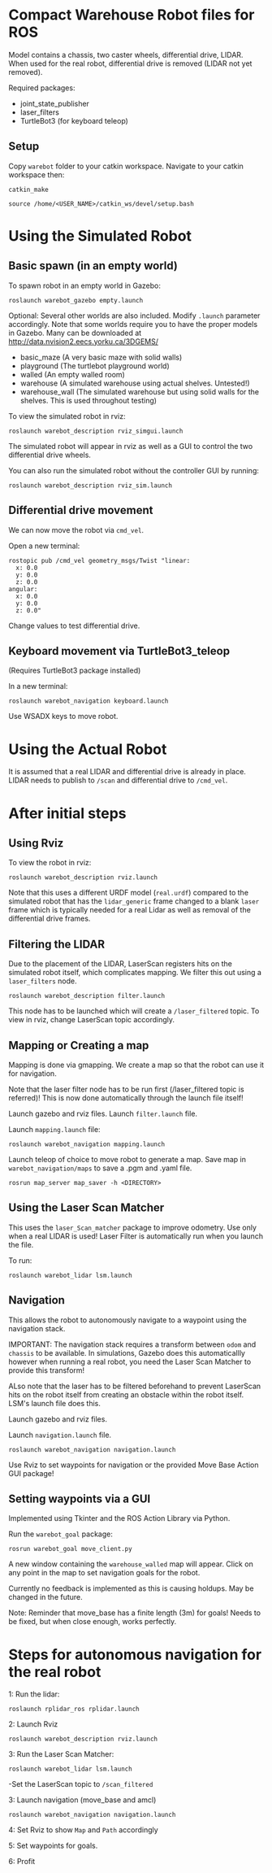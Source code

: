# Compact Warehouse Robot files for ROS
Model contains a chassis, two caster wheels, differential drive, LIDAR. 
When used for the real robot, differential drive is removed (LIDAR not yet removed).

Required packages:

* joint_state_publisher
* laser_filters
* TurtleBot3 (for keyboard teleop)

## Setup

Copy `warebot` folder to your catkin workspace. Navigate to your catkin workspace then:

    catkin_make

    source /home/<USER_NAME>/catkin_ws/devel/setup.bash

# Using the Simulated Robot

## Basic spawn (in an empty world)

To spawn robot in an empty world in Gazebo:

    roslaunch warebot_gazebo empty.launch

Optional: Several other worlds are also included. Modify `.launch` parameter accordingly.
Note that some worlds require you to have the proper models in Gazebo. Many can be downloaded at http://data.nvision2.eecs.yorku.ca/3DGEMS/

* basic_maze (A very basic maze with solid walls)
* playground (The turtlebot playground world)
* walled (An empty walled room)
* warehouse (A simulated warehouse using actual shelves. Untested!)
* warehouse_wall (The simulated warehouse but using solid walls for the shelves. This is used throughout testing)

To view the simulated robot in rviz:

    roslaunch warebot_description rviz_simgui.launch

The simulated robot will appear in rviz as well as a GUI to control the two differential drive wheels.

You can also run the simulated robot without the controller GUI by running:

    roslaunch warebot_description rviz_sim.launch
   

## Differential drive movement
We can now move the robot via `cmd_vel`.

Open a new terminal:

    rostopic pub /cmd_vel geometry_msgs/Twist "linear:
      x: 0.0
      y: 0.0
      z: 0.0
    angular:
      x: 0.0
      y: 0.0
      z: 0.0"

Change values to test differential drive.

## Keyboard movement via TurtleBot3_teleop
(Requires TurtleBot3 package installed)

In a new terminal:

    roslaunch warebot_navigation keyboard.launch

Use WSADX keys to move robot.

# Using the Actual Robot
It is assumed that a real LIDAR and differential drive is already in place.
LIDAR needs to publish to `/scan` and differential drive to `/cmd_vel`.

# After initial steps

## Using Rviz

To view the  robot in rviz:

    roslaunch warebot_description rviz.launch

Note that this uses a different URDF model (`real.urdf`) compared to the simulated robot that has the `lidar_generic` frame changed to a blank `laser` frame which is typically needed for a real Lidar as well as removal of the differential drive frames.

## Filtering the LIDAR
Due to the placement of the LIDAR, LaserScan registers hits on the simulated robot itself, which complicates mapping. We filter this out using a `laser_filters` node.

    roslaunch warebot_description filter.launch

This node has to be launched which will create a `/laser_filtered` topic.
To view in rviz, change LaserScan topic accordingly.

## Mapping or Creating a map
Mapping is done via gmapping. We create a map so that the robot can use it for navigation.

Note that the laser filter node has to be run first (/laser_filtered topic is referred)! This is now done automatically through the launch file itself!

Launch gazebo and rviz files.
Launch `filter.launch` file.

Launch `mapping.launch` file:

    roslaunch warebot_navigation mapping.launch

Launch teleop of choice to move robot to generate a map.
Save map in `warebot_navigation/maps` to save a .pgm and .yaml file.

    rosrun map_server map_saver -h <DIRECTORY>

## Using the Laser Scan Matcher
This uses the `laser_Scan_matcher` package to improve odometry. Use only when a real LIDAR is used!
Laser Filter is automatically run when you launch the file.

To run:

    roslaunch warebot_lidar lsm.launch

## Navigation
This allows the robot to autonomously navigate to a waypoint using the navigation stack.

IMPORTANT: The navigation stack requires a transform between `odom` and `chassis` to be available. In simulations, Gazebo does this automaticallly however when running a real robot, you need the Laser Scan Matcher to provide this transform!

ALso note that the laser has to be filtered beforehand to prevent LaserScan hits on the robot itself from creating an obstacle within the robot itself. LSM's launch file does this.

Launch gazebo and rviz files.

Launch `navigation.launch` file.

    roslaunch warebot_navigation navigation.launch

Use Rviz to set waypoints for navigation or the provided Move Base Action GUI package!

## Setting waypoints via a GUI
Implemented using Tkinter and the ROS Action Library via Python.

Run the `warebot_goal` package:

    rosrun warebot_goal move_client.py

A new window containing the `warehouse_walled` map will appear. Click on any point in the map to set navigation goals for the robot.

Currently no feedback is implemented as this is causing holdups. May be changed in the future.

Note: Reminder that move_base has a finite length (3m) for goals! Needs to be fixed, but when close enough, works perfectly.

# Steps for autonomous navigation for the real robot

1: Run the lidar:

    roslaunch rplidar_ros rplidar.launch
    
2: Launch Rviz

    roslaunch warebot_description rviz.launch
    
3: Run the Laser Scan Matcher:

    roslaunch warebot_lidar lsm.launch
    
   -Set the LaserScan topic to `/scan_filtered`

3: Launch navigation (move_base and amcl)

    roslaunch warebot_navigation navigation.launch
    
4: Set Rviz to show `Map` and `Path` accordingly

5: Set waypoints for goals.

6: Profit
